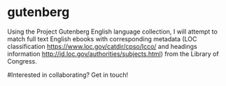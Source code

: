# gutenberg
Using the Project Gutenberg English language collection, I will attempt to match full text English ebooks with corresponding metadata (LOC classification https://www.loc.gov/catdir/cpso/lcco/ and headings information http://id.loc.gov/authorities/subjects.html) from the Library of Congress. 

#Interested in collaborating? Get in touch!

